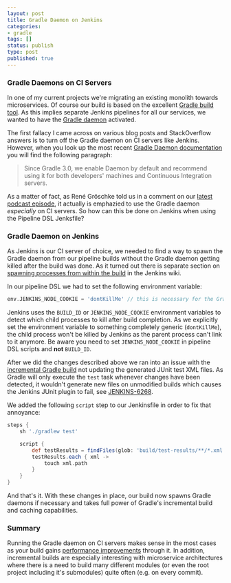 ```yaml
---
layout: post
title: Gradle Daemon on Jenkins
categories:
- gradle
tags: []
status: publish
type: post
published: true
---
```


### Gradle Daemons on CI Servers

In one of my current projects we're migrating an existing monolith towards microservices. Of course our build is based on the excellent [Gradle build tool](https://gradle.org). As this implies separate Jenkins pipelines for all our services, we wanted to have the [Gradle daemon](https://docs.gradle.org/current/userguide/gradle_daemon.html) activated. 

The first fallacy I came across on various blog posts and StackOverflow answers is to turn off the Gradle daemon on CI servers like Jenkins. However, when you look up the most recent [Gradle Daemon documentation](https://docs.gradle.org/current/userguide/gradle_daemon.html) you will find the following paragraph:

> Since Gradle 3.0, we enable Daemon by default and recommend using it for both developers' machines and Continuous Integration servers.

As a matter of fact, as René Gröschke told us in a comment on our [latest podcast episode](https://dtr.fm/dtr164-kostenpflichtiges-java-und-gradle-plugins-entwickeln/#comments), it actually is emphazied to use the Gradle daemon _especially_ on CI servers. So how can this be done on Jenkins when using the Pipeline DSL Jenksfile?

### Gradle Daemon on Jenkins

As Jenkins is our CI server of choice, we needed to find a way to spawn the Gradle daemon from our pipeline builds without the Gradle daemon getting killed after the build was done. As it turned out there is separate section on [spawning processes from within the build](https://wiki.jenkins.io/display/JENKINS/Spawning+processes+from+build) in the Jenkins wiki.

In our pipeline DSL we had to set the following environment variable:

```groovy
env.JENKINS_NODE_COOKIE = 'dontKillMe' // this is necessary for the Gradle daemon to be kept alive
```

Jenkins uses the `BUILD_ID` or `JENKINS_NODE_COOKIE` environment variables to detect which child processes to kill after build completion. As we explicitly set the environment variable to something completely generic (`dontKillMe`), the child process won't be killed by Jenkins as the parent process can't link to it anymore. Be aware you need to set `JENKINS_NODE_COOKIE` in pipeline DSL scripts and **not** `BUILD_ID`.

After we did the changes described above we ran into an issue with the [incremental Gradle build](https://docs.gradle.org/current/userguide/more_about_tasks.html#sec:up_to_date_checks) not updating the generated JUnit test XML files. As Gradle will only execute the `test` task whenever changes have been detected, it wouldn't generate new files on unmodified builds which causes the Jenkins JUnit plugin to fail, see [JENKINS-6268](https://issues.jenkins-ci.org/browse/JENKINS-6268).

We added the following `script` step to our Jenkinsfile in order to fix that annoyance:

```groovy
steps {
    sh './gradlew test'

    script {
        def testResults = findFiles(glob: 'build/test-results/**/*.xml')
        testResults.each { xml ->
            touch xml.path
        }
    }
}
```

And that's it. With these changes in place, our build now spawns Gradle daemons if necessary and takes full power of Gradle's incremental build and caching capabilities.

### Summary

Running the Gradle daemon on CI servers makes sense in the most cases as your build gains [performance improvements](https://guides.gradle.org/performance/) through it. In addition, incremental builds are especially interesting with microservice architectures where there is a need to build many different modules (or even the root project including it's submodules) quite often (e.g. on every commit).